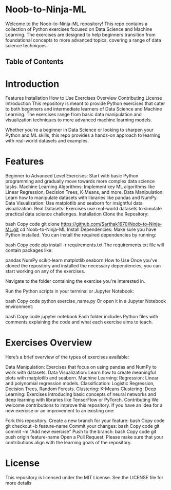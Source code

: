# Noob-to-Ninja-ML

Welcome to the Noob-to-Ninja-ML repository! This repo contains a collection of Python exercises focused on Data Science and Machine Learning. The exercises are designed to help beginners transition from foundational concepts to more advanced topics, covering a range of data science techniques.

## Table of Contents

# Introduction
Features
Installation
How to Use
Exercises Overview
Contributing
License
Introduction
This repository is meant to provide Python exercises that cater to both beginners and intermediate learners of Data Science and Machine Learning. The exercises range from basic data manipulation and visualization techniques to more advanced machine learning models.

Whether you're a beginner in Data Science or looking to sharpen your Python and ML skills, this repo provides a hands-on approach to learning with real-world datasets and examples.

# Features
Beginner to Advanced Level Exercises: Start with basic Python programming and gradually move towards more complex data science tasks.
Machine Learning Algorithms: Implement key ML algorithms like Linear Regression, Decision Trees, K-Means, and more.
Data Manipulation: Learn how to manipulate datasets with libraries like pandas and NumPy.
Data Visualization: Use matplotlib and seaborn for insightful data visualization.
Real Datasets: Exercises use real-world datasets to simulate practical data science challenges.
Installation
Clone the Repository:

bash
Copy code
git clone https://github.com/Sarthak1970/Noob-to-Ninja-ML.git
cd Noob-to-Ninja-ML
Install Dependencies: Make sure you have Python installed. You can install the required dependencies by running:

bash
Copy code
pip install -r requirements.txt
The requirements.txt file will contain packages like:

pandas
NumPy
scikit-learn
matplotlib
seaborn
How to Use
Once you've cloned the repository and installed the necessary dependencies, you can start working on any of the exercises.

Navigate to the folder containing the exercise you're interested in.

Run the Python scripts in your terminal or Jupyter Notebook:

bash
Copy code
python exercise_name.py
Or open it in a Jupyter Notebook environment:

bash
Copy code
jupyter notebook
Each folder includes Python files with comments explaining the code and what each exercise aims to teach.

# Exercises Overview
Here’s a brief overview of the types of exercises available:

Data Manipulation: Exercises that focus on using pandas and NumPy to work with datasets.
Data Visualization: Learn how to create meaningful plots with matplotlib and seaborn.
Machine Learning:
Regression: Linear and polynomial regression models.
Classification: Logistic Regression, Decision Trees, Random Forests.
Clustering: K-Means Clustering.
Deep Learning: Exercises introducing basic concepts of neural networks and deep learning with libraries like TensorFlow or PyTorch.
Contributing
We welcome contributions to improve this repository. If you have an idea for a new exercise or an improvement to an existing one:

Fork this repository.
Create a new branch for your feature:
bash
Copy code
git checkout -b feature-name
Commit your changes:
bash
Copy code
git commit -m "Add new exercise"
Push to the branch:
bash
Copy code
git push origin feature-name
Open a Pull Request.
Please make sure that your contributions align with the learning goals of the repository.

# License
This repository is licensed under the MIT License. See the LICENSE file for more details
